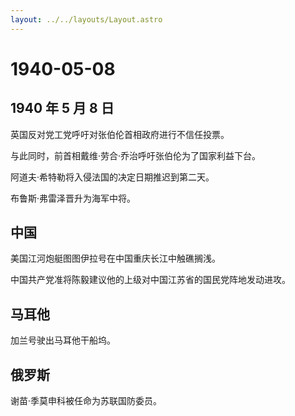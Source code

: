 ```yaml
---
layout: ../../layouts/Layout.astro
---
```


# 1940-05-08

## 1940 年 5 月 8 日

英国反对党工党呼吁对张伯伦首相政府进行不信任投票。

与此同时，前首相戴维·劳合·乔治呼吁张伯伦为了国家利益下台。

阿道夫·希特勒将入侵法国的决定日期推迟到第二天。

布鲁斯·弗雷泽晋升为海军中将。

## 中国

美国江河炮艇图图伊拉号在中国重庆长江中触礁搁浅。

中国共产党准将陈毅建议他的上级对中国江苏省的国民党阵地发动进攻。

## 马耳他

加兰号驶出马耳他干船坞。

## 俄罗斯

谢苗·季莫申科被任命为苏联国防委员。